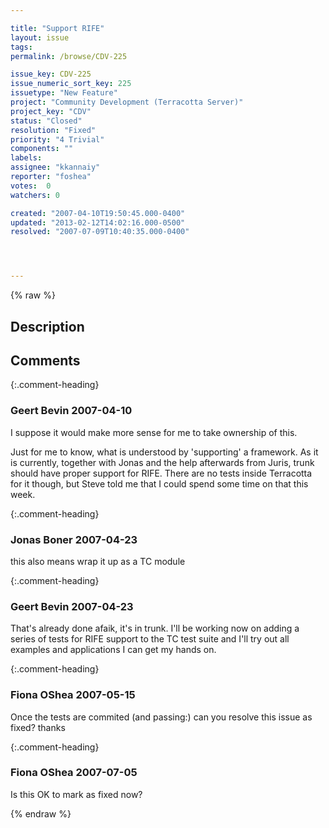 ```yaml
---

title: "Support RIFE"
layout: issue
tags: 
permalink: /browse/CDV-225

issue_key: CDV-225
issue_numeric_sort_key: 225
issuetype: "New Feature"
project: "Community Development (Terracotta Server)"
project_key: "CDV"
status: "Closed"
resolution: "Fixed"
priority: "4 Trivial"
components: ""
labels: 
assignee: "kkannaiy"
reporter: "foshea"
votes:  0
watchers: 0

created: "2007-04-10T19:50:45.000-0400"
updated: "2013-02-12T14:02:16.000-0500"
resolved: "2007-07-09T10:40:35.000-0400"




---
```


{% raw %}

## Description

<div markdown="1" class="description">



</div>

## Comments


{:.comment-heading}
### **Geert Bevin** <span class="date">2007-04-10</span>

<div markdown="1" class="comment">

I suppose it would make more sense for me to take ownership of this.

Just for me to know, what is understood by 'supporting' a framework. As it is currently, together with Jonas and the help afterwards from Juris, trunk should have proper support for RIFE. There are no tests inside Terracotta for it though, but Steve told me that I could spend some time on that this week.

</div>


{:.comment-heading}
### **Jonas Boner** <span class="date">2007-04-23</span>

<div markdown="1" class="comment">

this also means wrap it up as a TC module

</div>


{:.comment-heading}
### **Geert Bevin** <span class="date">2007-04-23</span>

<div markdown="1" class="comment">

That's already done afaik, it's in trunk. I'll be working now on adding a series of tests for RIFE support to the TC test suite and I'll try out all examples and applications I can get my hands on.

</div>


{:.comment-heading}
### **Fiona OShea** <span class="date">2007-05-15</span>

<div markdown="1" class="comment">

Once the tests are commited (and passing:) can you resolve this issue as fixed? thanks

</div>


{:.comment-heading}
### **Fiona OShea** <span class="date">2007-07-05</span>

<div markdown="1" class="comment">

Is this OK to mark as fixed now?

</div>



{% endraw %}
